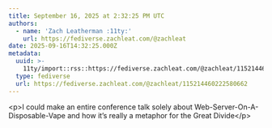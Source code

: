 ```yaml
---
title: September 16, 2025 at 2:32:25 PM UTC
authors:
  - name: 'Zach Leatherman :11ty:'
    url: https://fediverse.zachleat.com/@zachleat
date: 2025-09-16T14:32:25.000Z
metadata:
  uuid: >-
    11ty/import::rss::https://fediverse.zachleat.com/@zachleat/115214460222580662
  type: fediverse
  url: https://fediverse.zachleat.com/@zachleat/115214460222580662
---
```

\<p>I could make an entire conference talk solely about Web-Server-On-A-Disposable-Vape and how it’s really a metaphor for the Great Divide\</p>